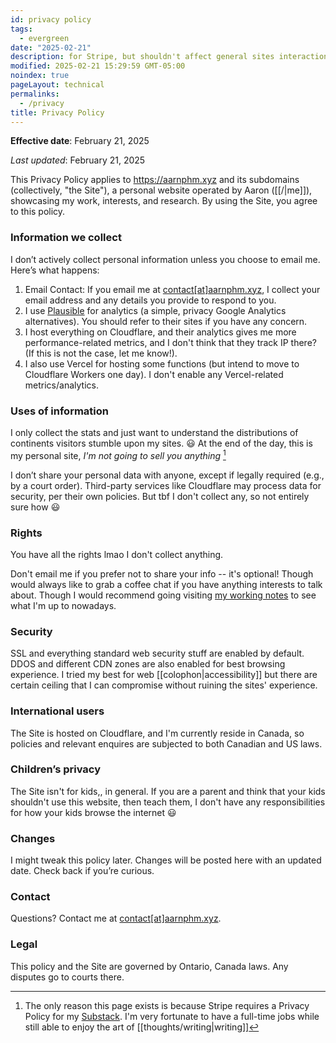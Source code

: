 ```yaml
---
id: privacy policy
tags:
  - evergreen
date: "2025-02-21"
description: for Stripe, but shouldn't affect general sites interaction
modified: 2025-02-21 15:29:59 GMT-05:00
noindex: true
pageLayout: technical
permalinks:
  - /privacy
title: Privacy Policy
---
```


**Effective date**: February 21, 2025

_Last updated_: February 21, 2025

This Privacy Policy applies to https://aarnphm.xyz and its subdomains (collectively, "the Site"), a personal website
operated by Aaron ([[/|me]]), showcasing my work, interests, and research. By using the Site, you agree to this policy.

### Information we collect

I don’t actively collect personal information unless you choose to email me. Here’s what happens:

1. Email Contact: If you email me at [contact\[at\]aarnphm.xyz](mailto:contact@aarnphm.xyz), I collect your
   email address and any details you provide to respond to you.
2. I use [Plausible](https://plausible.io/) for analytics (a simple, privacy Google Analytics alternatives). You should refer to their sites if you have any concern.
3. I host everything on Cloudflare, and their analytics gives me more performance-related metrics, and I don't think that they track IP there? (If this is not the case, let me know!).
4. I also use Vercel for hosting some functions (but intend to move to Cloudflare Workers one day). I don't enable any Vercel-related metrics/analytics.

### Uses of information

I only collect the stats and just want to understand the distributions of continents visitors stumble upon my sites. :smiley:
At the end of the day, this is my personal site, _I'm not going to sell you anything_ [^stripe]

I don’t share your personal data with anyone, except if legally required (e.g., by a court order).
Third-party services like Cloudflare may process data for security, per their own policies. But tbf I don't collect any, so not entirely sure how :smiley:

[^stripe]: The only reason this page exists is because Stripe requires a Privacy Policy for my [Substack](https://livingalonealone.com/). I'm very fortunate to have a full-time jobs while still able to enjoy the art of [[thoughts/writing|writing]]

### Rights

You have all the rights lmao I don't collect anything.

Don't email me if you prefer not to share your info -- it's optional! Though would always like to grab a coffee chat if you have anything interests to talk about. Though I would recommend going visiting [my working notes](https://notes.aarnphm.xyz) to see what I'm up to nowadays.

### Security

SSL and everything standard web security stuff are enabled by default. DDOS and different CDN zones are also enabled for best browsing experience. I tried my best for web [[colophon|accessibility]] but there are certain ceiling that I can compromise without ruining the sites' experience.

### International users

The Site is hosted on Cloudflare, and I'm currently reside in Canada, so policies and relevant enquires are subjected to both Canadian and US laws.

### Children’s privacy

The Site isn't for kids,, in general. If you are a parent and think that your kids shouldn't use this website, then teach them, I don't have any responsibilities for how your kids browse the internet :smiley:

### Changes

I might tweak this policy later. Changes will be posted here with an updated date.
Check back if you’re curious.

### Contact

Questions? Contact me at [contact\[at\]aarnphm.xyz](mailto:contact@aarnphm.xyz).

### Legal

This policy and the Site are governed by Ontario, Canada laws. Any disputes go to courts there.
